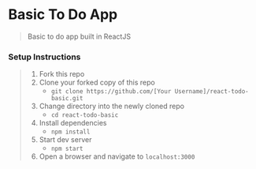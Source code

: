 # Basic To Do App

> Basic to do app built in ReactJS

### Setup Instructions

> 1. Fork this repo
> 1. Clone your forked copy of this repo
>    - `git clone https://github.com/[Your Username]/react-todo-basic.git`
> 1. Change directory into the newly cloned repo
>    - `cd react-todo-basic`
> 1. Install dependencies 
>    - `npm install`
> 1. Start dev server
>    - `npm start`
> 1. Open a browser and navigate to `localhost:3000`
